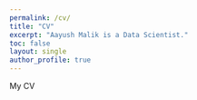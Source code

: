 ```yaml
---
permalink: /cv/
title: "CV"
excerpt: "Aayush Malik is a Data Scientist."
toc: false
layout: single
author_profile: true
---
```

My CV